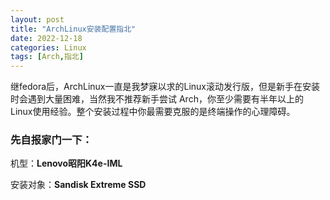 ```yaml
---
layout: post
title: "ArchLinux安装配置指北"
date: 2022-12-18
categories: Linux
tags: [Arch,指北]
---
```

继fedora后，ArchLinux一直是我梦寐以求的Linux滚动发行版，但是新手在安装时会遇到大量困难，当然我不推荐新手尝试
Arch，你至少需要有半年以上的Linux使用经验。整个安装过程中你最需要克服的是终端操作的心理障碍。

### 先自报家门一下：

机型：**Lenovo昭阳K4e-IML**

安装对象：**Sandisk Extreme SSD**
